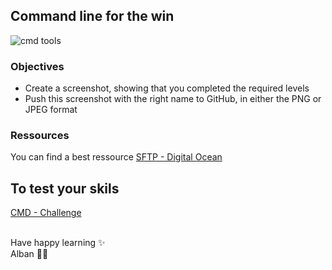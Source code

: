 ## Command line for the win

<img src="https://s3.amazonaws.com/intranet-projects-files/holbertonschool-sysadmin_devops/324/06AChAO.png" alt="cmd tools" />

### Objectives
- Create a screenshot, showing that you completed the required levels
- Push this screenshot with the right name to GitHub, in either the PNG or JPEG format

### Ressources
You can find a best ressource 
[SFTP - Digital Ocean](https://www.digitalocean.com/community/tutorials/how-to-use-sftp-to-securely-transfer-files-with-a-remote-server) 

## To test your skils 

[CMD - Challenge](https://cmdchallenge.com/) 

<br>
 Have happy learning ✨ <br>
 Alban 🐱‍👤
